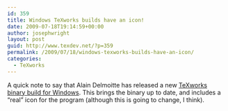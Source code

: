 ```yaml
---
id: 359
title: Windows TeXworks builds have an icon!
date: 2009-07-18T19:14:59+00:00
author: josephwright
layout: post
guid: http://www.texdev.net/?p=359
permalink: /2009/07/18/windows-texworks-builds-have-an-icon/
categories:
  - TeXworks
---
```

A quick note to say that Alain Delmoitte has released a new <a title="TeXworks - lowering the entry barrier to the TeX world" href="http://www.texworks.org">TeXworks</a> <a href="http://www.leliseron.org/texworks">binary build for Windows</a>. This brings the binary up to date, and includes a “real” icon for the program (although this is going to change, I think).